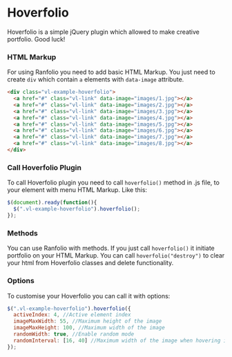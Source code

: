# Hoverfolio
Hoverfolio is a simple jQuery plugin which allowed to make creative portfolio. Good luck!

### HTML Markup

For using Ranfolio you need to add basic HTML Markup. You just need to create `div` which contain `a` elements with `data-image` attribute.

```html
<div class="vl-example-hoverfolio">
  <a href="#" class="vl-link" data-image="images/1.jpg"></a>
  <a href="#" class="vl-link" data-image="images/2.jpg"></a>
  <a href="#" class="vl-link" data-image="images/3.jpg"></a>
  <a href="#" class="vl-link" data-image="images/4.jpg"></a>
  <a href="#" class="vl-link" data-image="images/5.jpg"></a>
  <a href="#" class="vl-link" data-image="images/6.jpg"></a>
  <a href="#" class="vl-link" data-image="images/7.jpg"></a>
  <a href="#" class="vl-link" data-image="images/8.jpg"></a>
</div>
```

### Call Hoverfolio Plugin

To call Hoverfolio plugin you need to call `hoverfolio()` method in .js file, to your element with menu HTML Markup. Like this:

```javascript
$(document).ready(function(){
  $(".vl-example-hoverfolio").hoverfolio();
});
```

### Methods
You can use Ranfolio with methods. If you just call `hoverfolio()` it initiate portfolio on your HTML Markup. You can call `hoverfolio("destroy")` to clear your html from Hoverfolio classes and delete functionality.

### Options
To customise your Hoverfolio you can call it with options:

```javascript
$(".vl-example-hoverfolio").hoverfolio({
  activeIndex: 4, //Active element index
  imageMaxWidth: 55, //Maximum height of the image
  imageMaxHeight: 100, //Maximum width of the image
  randomWidth: true, //Enable random mode
  randomInterval: [16, 40] //Maximum width of the image when hovering in percent (min, max)
});
```
